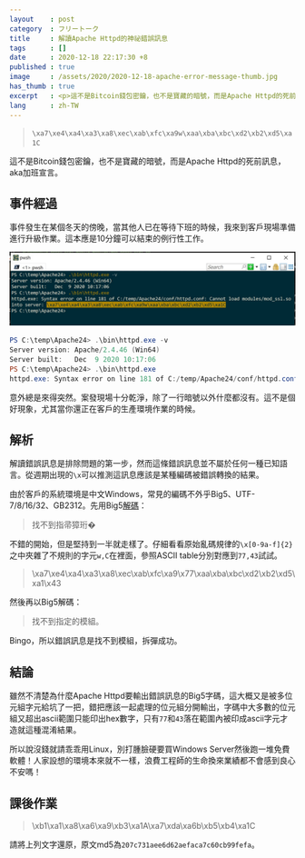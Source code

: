 ```yaml
---
layout    : post
category  : フリートーク
title     : 解讀Apache Httpd的神祕錯誤訊息
tags      : []
date      : 2020-12-18 22:17:30 +8
published : true
image     : /assets/2020/2020-12-18-apache-error-message-thumb.jpg
has_thumb : true
excerpt   : <p>這不是Bitcoin錢包密鑰，也不是寶藏的暗號，而是Apache Httpd的死前訊息，aka加班宣言。</p>
lang      : zh-TW
---
```


> `\xa7\xe4\xa4\xa3\xa8\xec\xab\xfc\xa9w\xaa\xba\xbc\xd2\xb2\xd5\xa1C`

這不是Bitcoin錢包密鑰，也不是寶藏的暗號，而是Apache Httpd的死前訊息，aka加班宣言。

## 事件經過

事件發生在某個冬天的傍晚，當其他人已在等待下班的時候，我來到客戶現場準備進行升級作業。這本應是10分鐘可以結束的例行性工作。

![console_dump](/assets/2020/2020-12-18-apache-error-message.jpg "Apache Httpd錯誤提示")

```powershell
PS C:\temp\Apache24> .\bin\httpd.exe -v
Server version: Apache/2.4.46 (Win64)
Server built:   Dec  9 2020 10:17:06
PS C:\temp\Apache24> .\bin\httpd.exe
httpd.exe: Syntax error on line 181 of C:/temp/Apache24/conf/httpd.conf: Cannot load modules/mod_ssl.so into server: \xa7\xe4\xa4\xa3\xa8\xec\xab\xfc\xa9w\xaa\xba\xbc\xd2\xb2\xd5\xa1C
```

意外總是來得突然。案發現場十分乾淨，除了一行暗號以外什麼都沒有。這不是個好現象，尤其當你還正在客戶的生產環境作業的時候。

## 解析

解讀錯誤訊息是排除問題的第一步，然而這條錯誤訊息並不屬於任何一種已知語言。從週期出現的`\x`可以推測這訊息應該是某種編碼被錯誤轉換的結果。

由於客戶的系統環境是中文Windows，常見的編碼不外乎Big5、UTF-7/8/16/32、GB2312。先用Big5[解碼][hex-to-ascii]：

> 找不到指帚獐珩�

不錯的開始，但是堅持到一半就走樣了。仔細看看原始亂碼規律的`\x[0-9a-f]{2}`之中夾雜了不規則的字元`w,C`在裡面，參照ASCII table分別對應到`77,43`試試。

> \xa7\xe4\xa4\xa3\xa8\xec\xab\xfc\xa9\x77\xaa\xba\xbc\xd2\xb2\xd5\xa1\x43

然後再以Big5解碼：

> 找不到指定的模組。

Bingo，所以錯誤訊息是找不到模組，拆彈成功。

## 結論

雖然不清楚為什麼Apache Httpd要輸出錯誤訊息的Big5字碼，這大概又是被多位元組字元給坑了一把，錯把應該一起處理的位元組分開輸出，字碼中大多數的位元組又超出ascii範圍只能印出hex數字，只有`77`和`43`落在範圍內被印成ascii字元才造就這種混淆結果。

所以說沒錢就請乖乖用Linux，別打腫臉硬要買Windows Server然後跑一堆免費軟體！人家設想的環境本來就不一樣，浪費工程師的生命換來業績都不會感到良心不安嗎！

## 課後作業

> \xb1\xa1\xa8\xa6\xa9\xb3\xa1A\xa7\xda\xa6b\xb5\xb4\xa1C

請將上列文字還原，原文md5為`207c731aee6d62aefaca7c60cb99fefa`。

[hex-to-ascii]: https://www.rapidtables.com/convert/number/hex-to-ascii.html
